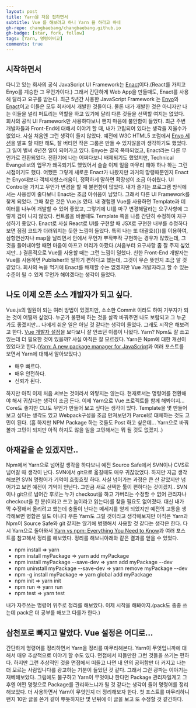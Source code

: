 ```yaml
---
layout: post
title: Yarn을 처음 접하면서
subtitle: Vue 를 해보려고 하니 Yarn 을 하라고 하네
gh-repo: changbaebang/changbaebang.github.io
gh-badge: [star, fork, follow]
tags: [Yarn, 명령어비교]
comments: true
---
```


## 시작하면서
다니고 있는 회사의 공식 JavaScript UI Framework는 [Enact](https://enactjs.com/)이다.(React를 가지고 Enyo를 계승한 그 무언가이다.) 그래서 간단하게 Web App을 만들때도, Enact를 사용해 달라고 요구를 받는다. 최근 5년간 사용한 JavaScript Framework 는 [Enyo](https://enyojs.com/)와 [Enact](https://enactjs.com/)이고 이들은 모두 회사에서 개발한 것들이다. 물론 내가 개발한 것은 아니자만 나는 이들을 널리 퍼트리는 역할을 하고 있기에 달리 다른 것들을 선택할 여지는 없었다.
회사의 공식 UI Framework만 사용하다보니 왠지 마음에 불안함이 들었다. 최근 주변 개발자들과 Front-End에 대해서 이야기 할 때, 내가 고립되어 있다는 생각을 지울수가 없었다. 사실 처음엔 그런 생각이 들지 않았다. 예전에 W3C HTML5 포럼에서 [Enyo 세션](http://www.html5forum.or.kr/api/filedown.jsp?filename=%ED%8A%B8%EB%9E%993_31_LG%EC%A0%84%EC%9E%90_%EB%B0%A9%EC%B0%BD%EB%B0%B0_%EC%A3%BC%EC%9E%84_%EC%9B%B9OS_%EC%95%A0%ED%94%8C%EB%A6%AC%EC%BC%80%EC%9D%B4%EC%85%98_%ED%94%84%EB%A0%88%EC%9E%84%EC%9B%8C%ED%81%AC_Enyo_W3C_2015.pdf&folder=upload/board)을 발표 할 때만 해도, 잘 버티면 작은 그룹은 만들 수 있지않을까 생각하기도 했었다. 그 일이 벌써 4년전 일이 되어가고 있다. Enyo는 결국 폭파되었고, Enact라는 다른 무언가로 전환되었다. 전환기에 나는 어쩌다보니 배제되기도 했었지만, Technical Evangelist의 업무가 왜곡되기도 했었어서 슬슬 이제 일을 마무리 해야 하나 하는 그런 시점이기도 했다. 어쨌든 그렇게 새로운 Enact가 나왔지만 과거의 망령때문인지 Enact는 Enyo때보다 객체지향스러움이, 정확하게 말하면 확장성이 조금 아쉬웠다. UI Control을 가지고 무언가 변경을 할 때 불편함이 많았다. 내가 즐기는 프로그램 방식에서는 사용성이 줄다보니 Enact는 조금 아쉬움이 남았다. 그래서 다른 UI Framework를 찾게 되었다. 그때 찾은 것은 Vue.js 였다.
내 경험엔 Vue를 사용하면 Template과 데이터를 나누어 개발할 수 있어 좋았고, 그렇기에 UI를 마구 변경해달라는 요구사항에 그렇게 겁이 나지 않았다. 컨트롤을 바꿀때도 Template 쪽을 나름 간단히 수정하여 재구성하기 좋았다. Enact로 사실 React로 UI를 구현할 때 JSX로 구현한 내부를 수정하다보면 점점 코드가 더러워지는 듯한 느낌이 들었다. 특히 나는 또 대괄호({})를 이용하여, 삼항연산자나 map을 날리면서 안에서 무언가 뿌작뿌작 구현하는 경우가 많았는데, 그것을 들어내야할 때면 마음이 아프고 머리가 아팠다.(처음부터 요구사항 좀 잘 주지 싶었지만...) 결론적으로 Vue를 사용할 때는 그런 느낌이 덜했다. 친한 Front-End 개발자는 Vue를 사용하면 Publisher와 일하기 편하다고 했는데, 그것이 무슨 뜻인지 조금 알 것 같았다.
회사의 녹을 먹기에 Enact를 배제할 수는 없겠지만 Vue 개발자라고 할 수 있는 수준이 될 수 있게 무언가 해야겠다는 생각이 들었다.

## 나도 이제 오픈 소스 개발자가 되고 싶다.
Vue.js의 일원이 되는 여러 방법이 있겠지만, 소소한 Commit 이라도 하여 기부자가 되는 것이 어떨까 싶었다. 누군가 불편해 하는 것을 살짝 바꿔주면 나도 보람되고 그 누군가도 좋겠지만... 나에게 쉬운 일은 아닐 것 같다는 생각이 들었다. 그래도 시작은 해보려고 한다.
[Vue 개발자 설정](https://github.com/vuejs/vue/blob/dev/.github/CONTRIBUTING.md#development-setup)을 보다보니 잘 안쓰던 이름이 나왔다. Yarn? Npm도 잘 쓰고 있는데 더 필요한 것이 있을까? 사실 아직은 잘 모르겠다. Yarn은 Npm에 대한 개선이 있었다고 한다.([Yarn: A new package manager for JavaScript](https://code.fb.com/web/yarn-a-new-package-manager-for-javascript/)과 여러 포스트를 보면서 Yarn에 대해서 알아보았다.)
- 매우 빠르다.
- 매우 안전하다.
- 신뢰가 된다.  

하지만 아직 이제 처음 써보는 것이라서 와닿지는 않는다. 현재로서는 명령어를 전환해야 해서 귀찮다는 생각이 조금 든다. 이제 Yarn으로 Vue 프로젝트를 함께 해봐야지... Core도 좋지만 CLI도 무언가 만들어 보고 싶다는 생각이 있다. Template을 몇 만들어 보고 싶다는 생각도 있고 Webpack구성을 조금 만져보던가 Parcel로 대체하는 것도 고민이 된다. (흠 하지만 NPM Package 하는 것들도 Post 하고 싶은데... Yarn으로 바꿔볼까 고민이 되지만 아직 하지도 않을 일을 고민해서는 뭐 될 것도 없겠지..)

## 아재같을 순 있겠지만..
Npm에서 Yarn으로 넘어갈 생각을 하다보니 예전 Source Safe에서 SVN이나 CVS로 넘어갈 때 생각이 난다. SVN에서 git으로 옮길때도 매우 귀찮았었다. 하지만 지금 생각해보면 SVN 명령어가 기억이 흐릿흐릿 하다. 사실 넘어가는 과정은 큰 산 같았지만 넘어가고 보면 예전이 기억이 안난다. 그만큼 새로 선택한 툴이 편하다는 것이겠지.. SVN이나 git으로 넘어간 후로는 누가 checkout을 하고 가버리는 수정할 수 없어 관리자나 checkout을 한 분(이라고 쓰고 놈이라고 읽는다)를 찾을 필요도 없어졌다. 대신 내가 막 수정해서 올리려고 했는데 충돌이 난다는 메세지를 얻게 되었지만 예전의 고통을 생각해보면 병합은 일도 아니다 무튼 Yarn도 그럴 것이라고 생각해보지만 아직은 Yarn과 Npm이 Source Safe와 git 같지는 않기에 병행해서 사용할 것 같다는 생각은 한다. 다시 Yarn으로 돌아와서 [Yarn vs npm: Everything You Need to Know](https://www.sitepoint.com/yarn-vs-npm/)과 여러 포스트를 참고해서 정리를 해보았다. 정리를 해보니아래와 같은 결과를 얻을 수 있었다.  
- npm install => yarn 
- npm install myPackage => yarn add myPackage
- npm install myPackage --save-dev => yarn add myPackage --dev
- npm uninstall myPackage --save-dev => yarn remove myPackage --dev
- npm -g install myPackage => yarn global add myPackage
- npm init => yarn init
- npm run => yarn run
- npm test => yarn test  

내가 자주쓰는 명령어 위주로 정리를 해보았다. 이제 시작을 해봐야지.(pack도 종종 쓰는데 pack은 더 공부를 해보고 다룰가 한다.)

## 삼천포로 빠지고 말았다. Vue 설정은 어디로...
간단하게 명령어를 정리하면서 Yarn을 정리를 마무리해본다. Yarn이 무엇입니까에 대해서 매우 추상적으로 이야기 할 수도 있다. 면접에서 떠들만한 그런 것들을 쓰기는 편하다. 하지만 그런 추상적인 것을 면접에서 떠들고 나면 내 안의 공허함만 더 커지고 나는 더 모르는 사람입니다를 광고하는 기분이 들었던 것 같다. 그래서 그런 광파는 이야기는 재베해보았다. 그럼에도 불구하고 Yarn이 무엇이냐 한다면 Package 관리자일게고 그 후엔 어떤 명령으로 Package를 관리하느냐가 될 것 같다는 생각이 들어 명령어를 정리해보았다.
더 사용하면서 Yarn이 무엇인지 더 정리해보자 한다. 첫 포스트를 마무리하니 왠지 10만 글을 쓴거 같이 뿌듯하지만 몇 년뒤에 이 글을 보고 또 수정할 것 같긴하다.
